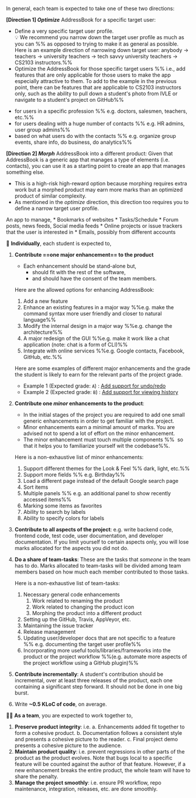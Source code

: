In general, each team is expected to take one of these two directions:

**[Direction 1]  _Optimize_** AddressBook for a specific target user: 
   * Define a very specific target user profile. <br> :bulb: We recommend you narrow down the target user profile as much as you can %%&nbsp;as opposed to trying to make it as general as possible. Here is an example direction of narrowing down target user: anybody &rarr; teachers &rarr; university teachers &rarr; tech savvy university teachers &rarr; CS2103 instructors.%%
   * Optimize the AddressBook for those specific target users %%&nbsp;i.e., add features that are only applicable for those users to make the app especially attractive to them. To add to the example in the previous point, there can be features that are applicable to CS2103 instructors only, such as the ability to pull down a student's photo from IVLE or navigate to a student's project on GitHub%%
   
   <panel header="Examples for _optimize_ direction" expanded> 
   
   * for users in a specific profession %%&nbsp;e.g. doctors, salesmen, teachers, etc.%%
   * for users dealing with a huge number of contacts %%&nbsp;e.g. HR admins, user group admins%%
   * based on what users do with the contacts %%&nbsp;e.g. organize group events, share info, do business, do analytics%%   
   
   </panel><p/>
   
**[Direction 2] _Morph_** AddressBook into a different product: Given that AddressBook is a generic app that manages a type of elements (i.e. contacts), you can use it as a starting point to create an app that manages something else.
   * This is a high-risk high-reward option because morphing requires extra work but a morphed product may earn more marks than an optimized product of similar complexity.
   * As mentioned in the _optimize_ direction, this direction too requires you to define a narrow target user profile.
   
   <panel header="Examples for _morph_ direction" expanded> 
   
   An app to manage, 
     * Bookmarks of websites
     * Tasks/Schedule
     * Forum posts, news feeds, Social media feeds
     * Online projects or issue trackers that the user is interested in
     * Emails, possibly from different accounts
   
   </panel><p/>
   
<span id="individual-expectations">

:bust_in_silhouette: **Individually**, each student is expected to,

1. **Contribute ==one major enhancement== to the product**<br>
   * Each enhancement should be stand-alone but,
     * should fit with the rest of the software,
     * and should have the consent of the team members.
  
   <panel header="Allowed enhancements" expanded>
   
   Here are the allowed options for enhancing AddressBook:
   
   1. Add a new feature
   1. Enhance an existing features in a major way %%e.g. make the command syntax more user friendly and closer to natural language%%
   1. Modify the internal design in a major way %%e.g. change the architecture%%
   1. A major redesign of the GUI %%e.g. make it work like a chat application (note: chat is a form of CLI)%%
   1. Integrate with online services %%e.g. Google contacts, Facebook, GitHub, etc.%%
   
   </panel><p/>
   
   <panel header="Major enhancements vs Grade: Examples" expanded> 
   
   Here are some examples of different major enhancements and the grade the student is likely to earn for the relevant parts of the project grade.
   * Example 1 (Expected grade: `A`) : [Add support for undo/redo](https://github.com/se-edu/addressbook-level4/pull/610/files)
   * Example 2 (Expected grade: `B`) : [Add support for viewing history](https://github.com/se-edu/addressbook-level4/pull/440/files)
   
   </panel><p/>

1. **Contribute one _minor_ enhancements to the product**: 
   * In the initial stages of the project you are required to add one small generic enhancements in order to get familiar with the project.
   * Minor enhancements earn a minimal amount of marks. You are advised not to spend a lot of effort on the minor enhancement.
   * The minor enhancement must touch multiple components %%&nbsp; so that it helps you to familiarize yourself wit the codebase%%. 
   
   <panel header="Examples of minor enhancements" expanded>
   
   Here is a non-exhaustive list of minor enhancements:
   
   1. Support different themes for the Look & Feel %%&nbsp;dark, light, etc.%%
   1. Support more fields %%&nbsp;e.g. Birthday%%
   1. Load a different page instead of the default Google search page
   1. Sort items
   1. Multiple panels %%&nbsp;e.g. an additional panel to show recently accessed items%%
   1. Marking some items as favorites
   1. Ability to search by labels
   1. Ability to specify colors for labels
   
   </panel><p/> 
 
1. **Contribute to all aspects of the project**: e.g. write backend code, frontend code, test code, user documentation, and developer documentation. If you limit yourself to certain aspects only, you will lose marks allocated for the aspects you did not do.

1. **Do a share of team-tasks**: These are the tasks that _someone_ in the team has to do. Marks allocated to team-tasks will be divided among team members based on how much each member contributed to those tasks.

   <panel header="Examples of team-tasks" expanded>
   
   Here is a non-exhaustive list of team-tasks:
   
   1. Necessary general code enhancements
      1. Work related to renaming the product
      1. Work related to changing the product icon
      1. Morphing the product into a different product
   1. Setting up the GitHub, Travis, AppVeyor, etc.
   1. Maintaining the issue tracker
   1. Release management
   1. Updating user/developer docs that are not specific to a feature %%&nbsp;e.g. documenting the target user profile%%
   1. Incorporating more useful tools/libraries/frameworks into the product or the project workflow %%(e.g. automate more aspects of the project workflow using a GitHub plugin)%%
   
   </panel><p/>

1. **Contribute incrementally**: A student's contribution should be incremental, over at least three releases of the product, each one containing a significant step forward. It should not be done in one big burst.

1. Write **~0.5 KLoC of code**, on average.

</span>
<span id="team-expectations">

:busts_in_silhouette::busts_in_silhouette: **As a team**, you are expected to work together to,

1. **Preserve product integrity**: i.e.
   a. Enhancements added fit together to form a cohesive product.
   b. Documentation follows a consistent style and presents a cohesive picture to the reader.
   c. Final project demo presents a cohesive picture to the audience.
1. **Maintain product quality**: i.e. prevent regressions in other parts of the product as the product evolves. Note that bugs local to a specific feature will be counted against the author of that feature. However, if a new enhancement breaks the entire product, the whole team will have to share the penalty.
1. **Manage the project smoothly**: i.e. ensure PR workflow, repo maintenance, integration, releases, etc. are done smoothly.

</span>
